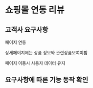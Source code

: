 # 쇼핑몰 연동 리뷰

## 고객사 요구사항
페이지 연동

상세페이지에는 상품 정보와 관련상품보여야함


페이지 이동시 사용자 데이터 유지

## 요구사항에 따른 기능 동작 확인


